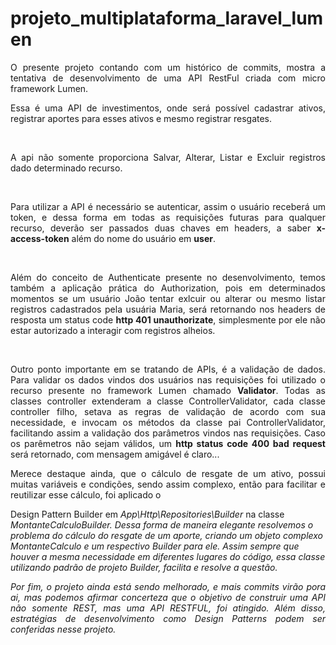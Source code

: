 # projeto_multiplataforma_laravel_lumen

<p align="justify">O presente projeto contando com um histórico de commits, mostra a tentativa de desenvolvimento de uma API RestFul criada com micro framework Lumen.</p>
<p  align="justify">Essa é uma API de investimentos, onde será possível cadastrar ativos, registrar aportes para esses ativos e mesmo registrar resgates.</p>

<br>
<p align="justify">A api não somente proporciona Salvar, Alterar, Listar e Excluir registros dado determinado recurso.</p>

<br>
<p align="justify">Para utilizar a API é necessário se autenticar, assim o usuário receberá um token, e dessa forma em todas as requisições futuras
para qualquer recurso, deverão ser passados duas chaves em headers, a saber <b>x-access-token</b> além do nome do usuário em <b>user</b>.</p>

<br>
<p align="justify">Além do conceito de Authenticate presente no desenvolvimento, temos também a aplicação prática do Authorization, pois em determinados momentos
se um usuário João tentar exlcuir ou alterar ou mesmo listar registros cadastrados pela usuária Maria, será retornando nos headers de resposta um status code
<b>http 401 unauthorizate</b>, simplesmente por ele não estar autorizado a interagir com registros alheios.</p>

<br>
<p align="justify">Outro ponto importante em se tratando de APIs, é a validação de dados. Para validar os dados vindos dos usuários nas requisições
foi utilizado o recurso presente no framework Lumen chamado <b>Validator</b>. Todas as classes controller extenderam a classe ControllerValidator,
cada classe controller filho, setava as regras de validação de acordo com sua necessidade, e invocam os métodos da classe pai ControllerValidator, 
facilitando assim a validação dos parâmetros vindos nas requisições. Caso os parêmetros não sejam válidos, um <b>http status code 400 bad request</b> será retornado,
com mensagem amigável é claro...</b>

<br>
<p align="justify">Merece destaque ainda, que o cálculo de resgate de um ativo, possui muitas variáveis e condições, sendo assim complexo, então para facilitar e reutilizar esse cálculo,
foi aplicado o <p>Design Pattern Builder</b> em <i>App\Http\Repositories\Builder</i> na classe <i>MontanteCalculoBuilder</b>. Dessa forma de maneira elegante
resolvemos o problema do cálculo do resgate de um aporte, criando um objeto complexo <i>MontanteCalculo</i> e um respectivo Builder para ele. Assim sempre que 
houver a mesma necessidade em diferentes lugares do código, essa classe utilizando padrão de projeto Builder, facilita e resolve a questão.</b>

<br>
<p align="justify">Por fim, o projeto ainda está sendo melhorado, e mais commits virão pora ai, mas podemos afirmar concerteza que o objetivo de construir uma API não somente
REST, mas uma API RESTFUL, foi atingido. Além disso, estratégias de desenvolvimento como Design Patterns podem ser conferidas nesse projeto.</b>
